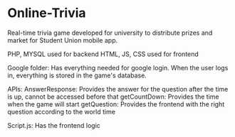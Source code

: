 # Online-Trivia
Real-time trivia game developed for university to distribute prizes and market for Student Union mobile app.

PHP, MYSQL used for backend
HTML, JS, CSS used for frontend

Google folder:
Has everything needed for google login. When the user logs in, everything is stored in the game's database.

APIs:
AnswerResponse: Provides the answer for the question after the time is up, cannot be accessed before that
getCountDown: Provides the time when the game will start
getQuestion: Provides the frontend with the right question according to the world time

Script.js:
Has the frontend logic
